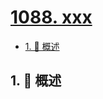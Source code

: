 # [1088. xxx](https://github.com/Tdahuyou/TNotes.leetcode/tree/main/notes/1088.%20xxx)

<!-- region:toc -->

- [1. 📝 概述](#1--概述)

<!-- endregion:toc -->

## 1. 📝 概述
